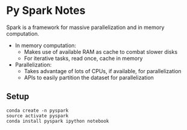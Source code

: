 # Py Spark Notes

Spark is a framework for massive parallelization and in memory computation.

- In memory computation:
  - Makes use of available RAM as cache to combat slower disks
  - For iterative tasks, read once, cache in memory
- Parallelization:
    - Takes advantage of lots of CPUs, if available, for parallelization
    - APIs to easily partition the dataset for parallelization

## Setup

    conda create -n pyspark
    source activate pyspark
    conda install pyspark ipython notebook